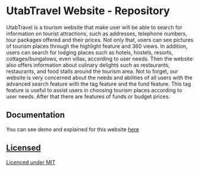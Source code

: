 # UtabTravel Website - Repository

UtabTravel is a tourism website that make user will be able to search for information on tourist attractions, such as addresses, telephone numbers, tour packages offered and their prices. Not only that, users can see pictures of tourism places through the highlight feature and 360 views. In addition, users can search for lodging places such as hotels, hostels, resorts, cottages/bungalows, even villas, according to user needs. Then the website also offers information about culinary delights such as restaurants, restaurants, and food stalls around the tourism area. Not to forget, our website is very concerned about the needs and abilities of all users with the advanced search feature with the tag feature and the fund feature. This tag feature is useful to assist users in choosing tourism places according to user needs. After that there are features of funds or budget prices.

## Documentation

You can see demo and explained for this website <a href = "https://www.youtube.com/watch?v=Bk6jXrW5Yi0"> here

## Licensed
Licenced under [MIT](https://github.com/GWENTzy/UtabTravel/blob/master/license)
